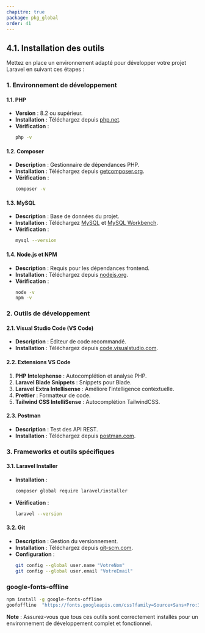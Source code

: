 ```yaml
---
chapitre: true
package: pkg_global
order: 41
---
```


## **4.1. Installation des outils**

Mettez en place un environnement adapté pour développer votre projet Laravel en suivant ces étapes :

### **1. Environnement de développement**

#### **1.1. PHP**  
- **Version** : 8.2 ou supérieur.  
- **Installation** : Téléchargez depuis [php.net](https://www.php.net/downloads.php).  
- **Vérification** :  
  ```bash
  php -v
  ```

#### **1.2. Composer**  
- **Description** : Gestionnaire de dépendances PHP.  
- **Installation** : Téléchargez depuis [getcomposer.org](https://getcomposer.org).  
- **Vérification** :  
  ```bash
  composer -v
  ```

#### **1.3. MySQL**  
- **Description** : Base de données du projet.  
- **Installation** : Téléchargez [MySQL](https://dev.mysql.com/downloads/installer/) et [MySQL Workbench](https://dev.mysql.com/downloads/workbench/).  
- **Vérification** :  
  ```bash
  mysql --version
  ```

#### **1.4. Node.js et NPM**  
- **Description** : Requis pour les dépendances frontend.  
- **Installation** : Téléchargez depuis [nodejs.org](https://nodejs.org).  
- **Vérification** :  
  ```bash
  node -v
  npm -v
  ```

### **2. Outils de développement**

#### **2.1. Visual Studio Code (VS Code)**  
- **Description** : Éditeur de code recommandé.  
- **Installation** : Téléchargez depuis [code.visualstudio.com](https://code.visualstudio.com).

#### **2.2. Extensions VS Code**  
1. **PHP Intelephense** : Autocomplétion et analyse PHP.  
2. **Laravel Blade Snippets** : Snippets pour Blade.  
3. **Laravel Extra Intellisense** : Améliore l’intelligence contextuelle.  
4. **Prettier** : Formatteur de code.  
5. **Tailwind CSS IntelliSense** : Autocomplétion TailwindCSS.

#### **2.3. Postman**  
- **Description** : Test des API REST.  
- **Installation** : Téléchargez depuis [postman.com](https://www.postman.com).

### **3. Frameworks et outils spécifiques**

#### **3.1. Laravel Installer**  
- **Installation** :  
  ```bash
  composer global require laravel/installer
  ```  
- **Vérification** :  
  ```bash
  laravel --version
  ```

#### **3.2. Git**  
- **Description** : Gestion du versionnement.  
- **Installation** : Téléchargez depuis [git-scm.com](https://git-scm.com).  
- **Configuration** :  
  ```bash
  git config --global user.name "VotreNom"
  git config --global user.email "VotreEmail"
  ```



### google-fonts-offline

````bash
npm install -g google-fonts-offline
goofoffline  "https://fonts.googleapis.com/css?family=Source+Sans+Pro:300,400,400i,700&display=fallback"
````

**Note** : Assurez-vous que tous ces outils sont correctement installés pour un environnement de développement complet et fonctionnel.
